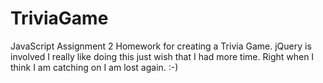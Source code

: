 # TriviaGame
JavaScript Assignment 2
Homework for creating a Trivia Game.
jQuery is involved 
I really like doing this just wish that I had more time.
Right when I think I am catching on I am lost again. :-)
